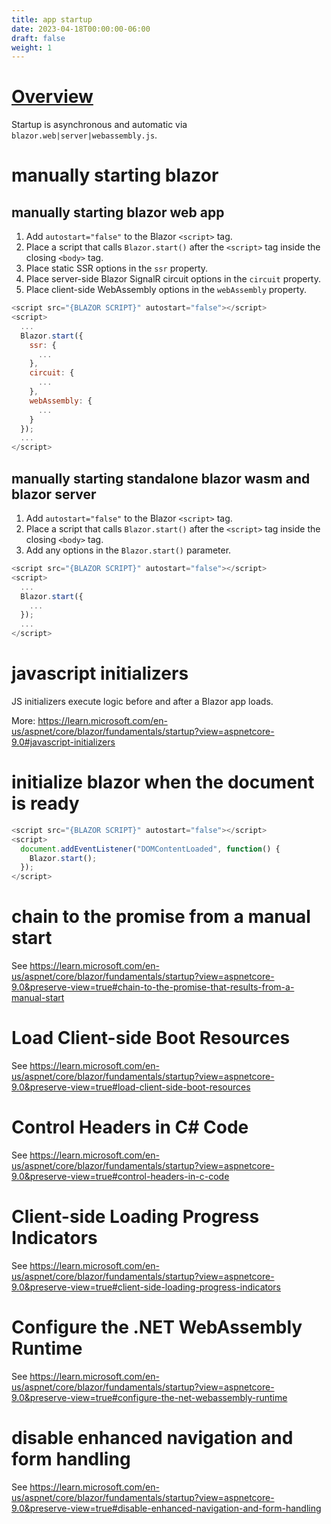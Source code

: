 ```yaml
---
title: app startup
date: 2023-04-18T00:00:00-06:00
draft: false
weight: 1
---
```


# [Overview](https://learn.microsoft.com/en-us/aspnet/core/blazor/fundamentals/startup?view=aspnetcore-9.0&)
Startup is asynchronous and automatic via `blazor.web|server|webassembly.js`.

# manually starting blazor
## manually starting blazor web app
1. Add `autostart="false"` to the Blazor `<script>` tag.  
2. Place a script that calls `Blazor.start()` after the `<script>` tag inside the closing `<body>` tag.
3. Place static SSR options in the `ssr` property.
4. Place server-side Blazor SignalR circuit options in the `circuit` property.
5. Place client-side WebAssembly options in the `webAssembly` property.

```js
<script src="{BLAZOR SCRIPT}" autostart="false"></script>
<script>
  ...
  Blazor.start({
    ssr: {
      ...
    },
    circuit: {
      ...
    },
    webAssembly: {
      ...
    }
  });
  ...
</script>
```

## manually starting standalone blazor wasm and blazor server
1. Add `autostart="false"` to the Blazor `<script>` tag.  
2. Place a script that calls `Blazor.start()` after the `<script>` tag inside the closing `<body>` tag.
3. Add any options in the `Blazor.start()` parameter.

```js
<script src="{BLAZOR SCRIPT}" autostart="false"></script>
<script>
  ...
  Blazor.start({
    ...
  });
  ...
</script>
```

# javascript initializers
JS initializers execute logic before and after a Blazor app loads.

More: https://learn.microsoft.com/en-us/aspnet/core/blazor/fundamentals/startup?view=aspnetcore-9.0#javascript-initializers

# initialize blazor when the document is ready
```js
<script src="{BLAZOR SCRIPT}" autostart="false"></script>
<script>
  document.addEventListener("DOMContentLoaded", function() {
    Blazor.start();
  });
</script>
```

# chain to the promise from a manual start
See https://learn.microsoft.com/en-us/aspnet/core/blazor/fundamentals/startup?view=aspnetcore-9.0&preserve-view=true#chain-to-the-promise-that-results-from-a-manual-start

# Load Client-side Boot Resources
See https://learn.microsoft.com/en-us/aspnet/core/blazor/fundamentals/startup?view=aspnetcore-9.0&preserve-view=true#load-client-side-boot-resources

# Control Headers in C# Code
See https://learn.microsoft.com/en-us/aspnet/core/blazor/fundamentals/startup?view=aspnetcore-9.0&preserve-view=true#control-headers-in-c-code

# Client-side Loading Progress Indicators
See https://learn.microsoft.com/en-us/aspnet/core/blazor/fundamentals/startup?view=aspnetcore-9.0&preserve-view=true#client-side-loading-progress-indicators

# Configure the .NET WebAssembly Runtime
See https://learn.microsoft.com/en-us/aspnet/core/blazor/fundamentals/startup?view=aspnetcore-9.0&preserve-view=true#configure-the-net-webassembly-runtime

# disable enhanced navigation and form handling
See https://learn.microsoft.com/en-us/aspnet/core/blazor/fundamentals/startup?view=aspnetcore-9.0&preserve-view=true#disable-enhanced-navigation-and-form-handling

